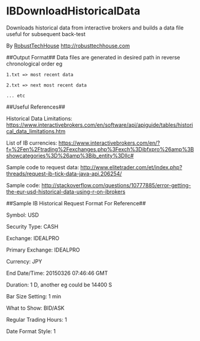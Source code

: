 # IBDownloadHistoricalData

Downloads historical data from interactive brokers and builds a data file useful for subsequent back-test

By [RobustTechHouse](http://robusttechhouse.com) http://robusttechhouse.com

##Output Format##
Data files are generated in desired path in reverse chronological order eg
  	
  	1.txt => most recent data
  	
  	2.txt => next most recent data
  	
  	... etc


##Useful References##

Historical Data Limitations: https://www.interactivebrokers.com/en/software/api/apiguide/tables/historical_data_limitations.htm

List of IB currencies: https://www.interactivebrokers.com/en/?f=%2Fen%2Ftrading%2Fexchanges.php%3Fexch%3Dibfxpro%26amp%3Bshowcategories%3D%26amp%3Bib_entity%3Dllc#

Sample code to request data: http://www.elitetrader.com/et/index.php?threads/request-ib-tick-data-java-api.206254/

Sample code: http://stackoverflow.com/questions/10777885/error-getting-the-eur-usd-historical-data-using-r-on-ibrokers

##Sample IB Historical Request Format For Reference##

Symbol: USD

Security Type: CASH

Exchange: IDEALPRO

Primary Exchange: IDEALPRO

Currency: JPY

End Date/Time: 20150326 07:46:46 GMT

Duration: 1 D, another eg could be 14400 S

Bar Size Setting: 1 min

What to Show: BID/ASK

Regular Trading Hours: 1

Date Format Style: 1
